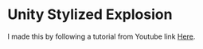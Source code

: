 # Unity Stylized Explosion

I made this by following a tutorial from Youtube link [Here](https://youtu.be/lw4T8gfcKZ0?si=-QBnb0MoHMqAIno4).
 
